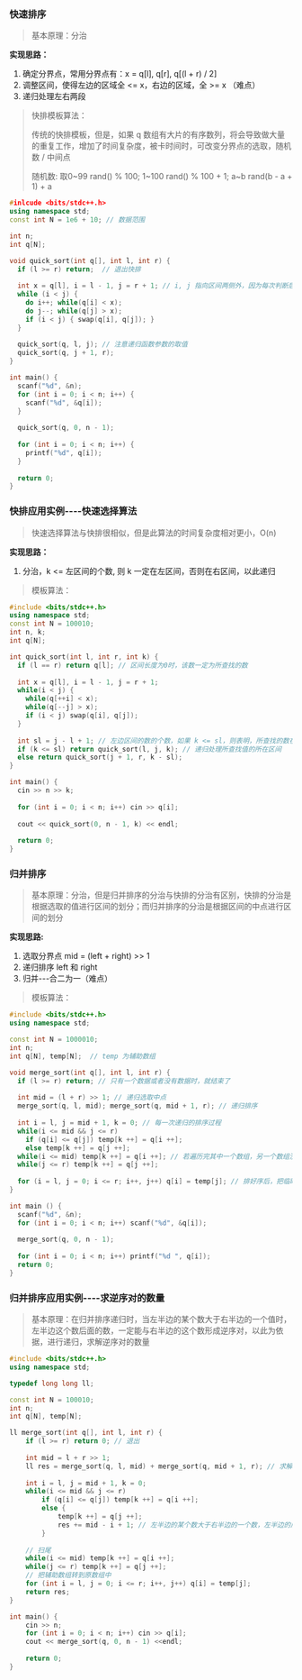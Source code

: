 ### 快速排序

> 基本原理：分治

**实现思路：**

1. 确定分界点，常用分界点有：x = q[l],  q[r],  q[(l + r) / 2]
2. 调整区间，使得左边的区域全 <= x，右边的区域，全 >= x  （难点）
3. 递归处理左右两段



> 快排模板算法：
>
> 传统的快排模板，但是，如果 q 数组有大片的有序数列，将会导致做大量的重复工作，增加了时间复杂度，被卡时间时，可改变分界点的选取，随机数 / 中间点
>
> 随机数:  取0~99  rand() % 100;   1~100 rand() % 100 + 1;      a~b  rand(b - a + 1) + a

```C++
#inlcude <bits/stdc++.h>
using namespace std;
const int N = 1e6 + 10; // 数据范围

int n;
int q[N];

void quick_sort(int q[], int l, int r) {
  if (l >= r) return;  // 退出快排
  
  int x = q[l], i = l - 1, j = r + 1; // i, j 指向区间两侧外，因为每次判断后（合法）就会移动指针，方便统一写法
  while (i < j) {
    do i++; while(q[i] < x);
    do j--; while(q[j] > x);
    if (i < j) { swap(q[i], q[j]); }
  }
  
  quick_sort(q, l, j); // 注意递归函数参数的取值
  quick_sort(q, j + 1, r);
}

int main() {
  scanf("%d", &n);
  for (int i = 0; i < n; i++) {
    scanf("%d", &q[i]);
  }
  
  quick_sort(q, 0, n - 1);
  
  for (int i = 0; i < n; i++) {
    printf("%d", q[i]);
  }
  
  return 0;
}
```



### 快排应用实例----快速选择算法

> 快速选择算法与快排很相似，但是此算法的时间复杂度相对更小，O(n)

**实现思路：**

1. 分治，k <= 左区间的个数, 则 k 一定在左区间，否则在右区间，以此递归

> 模板算法：

```c++
#include <bits/stdc++.h>
using namespace std;
const int N = 100010;
int n, k;
int q[N];

int quick_sort(int l, int r, int k) {
  if (l == r) return q[l]; // 区间长度为0时，该数一定为所查找的数
  
  int x = q[l], i = l - 1, j = r + 1;
  while(i < j) {
    while(q[++i] < x);
    while(q[--j] > x);
    if (i < j) swap(q[i], q[j]);
  }
  
  int sl = j - l + 1; // 左边区间的数的个数，如果 k <= sl，则表明，所查找的数在左区间，否则在右区间
  if (k <= sl) return quick_sort(l, j, k); // 递归处理所查找值的所在区间
  else return quick_sort(j + 1, r, k - sl);
}

int main() {
  cin >> n >> k;
  
  for (int i = 0; i < n; i++) cin >> q[i];
  
  cout << quick_sort(0, n - 1, k) << endl;
  
  return 0;
}
```



### 归并排序

> 基本原理：分治，但是归并排序的分治与快排的分治有区别，快排的分治是根据选取的值进行区间的划分；而归并排序的分治是根据区间的中点进行区间的划分

**实现思路:**

1. 选取分界点 mid = (left + right) >> 1
2. 递归排序 left 和 right
3. 归并---合二为一（难点）

> 模板算法：

```c++
#include <bits/stdc++.h>
using namespace std;

const int N = 1000010;
int n;
int q[N], temp[N];	// temp 为辅助数组

void merge_sort(int q[], int l, int r) {
  if (l >= r) return; // 只有一个数据或者没有数据时，就结束了
  
  int mid = (l + r) >> 1; // 递归选取中点
  merge_sort(q, l, mid); merge_sort(q, mid + 1, r); // 递归排序
  
  int i = l, j = mid + 1, k = 0; // 每一次递归的排序过程
  while(i <= mid && j <= r)
    if (q[i] <= q[j]) temp[k ++] = q[i ++];
  	else temp[k ++] = q[j ++];
  while(i <= mid) temp[k ++] = q[i ++]; // 若遍历完其中一个数组，另一个数组没遍历完，直接把值存进去
  while(j <= r) temp[k ++] = q[j ++];
  
  for (i = l, j = 0; i <= r; i++, j++) q[i] = temp[j]; // 排好序后，把临时数组内的数据，转到原数组中
}

int main () {
  scanf("%d", &n);
  for (int i = 0; i < n; i++) scanf("%d", &q[i]);
  
  merge_sort(q, 0, n - 1);
  
  for (int i = 0; i < n; i++) printf("%d ", q[i]);
  return 0;
}
```



### 归并排序应用实例----求逆序对的数量

> 基本原理：在归并排序递归时，当左半边的某个数大于右半边的一个值时，左半边这个数后面的数，一定能与右半边的这个数形成逆序对，以此为依据，进行递归，求解逆序对的数量

```c++
#include <bits/stdc++.h>
using namespace std;

typedef long long ll;

const int N = 100010;
int n;
int q[N], temp[N];

ll merge_sort(int q[], int l, int r) {
    if (l >= r) return 0; // 退出
    
    int mid = l + r >> 1;
    ll res = merge_sort(q, l, mid) + merge_sort(q, mid + 1, r); // 求解左半边和右半边的逆序对数
    
    int i = l, j = mid + 1, k = 0;
    while(i <= mid && j <= r)
        if (q[i] <= q[j]) temp[k ++] = q[i ++];
        else {
            temp[k ++] = q[j ++];
            res += mid - i + 1; // 左半边的某个数大于右半边的一个数，左半边的后面的数就都大于这个数啦
        }
  
    // 扫尾
    while(i <= mid) temp[k ++] = q[i ++];
    while(j <= r) temp[k ++] = q[j ++];
    // 把辅助数组转到原数组中
    for (int i = l, j = 0; i <= r; i++, j++) q[i] = temp[j];
    return res;
}

int main() {
    cin >> n;
    for (int i = 0; i < n; i++) cin >> q[i];
    cout << merge_sort(q, 0, n - 1) <<endl;
    
    return 0;
}
```



